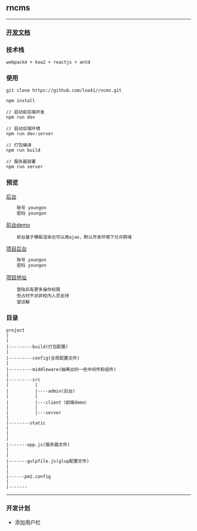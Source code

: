 ## rncms
---

### [开发文档](https://github.com/loo41/rncms/blob/dev/doc/README.md)

### 技术栈

```
webpack4 + koa2 + reactjs + antd

```
### 使用

```
git clone https://github.com/loo41/rncms.git

npm install

// 启动前后端开发
npm run dev

// 启动后端环境
npm run dev:server

// 打包编译
npm run build

// 服务器部署
npm run server
```

### 预览

[后台](http://rncms-admin.tianchenyong.top)

```txt
    账号 youngon
    密码 youngon
```

[前台demo](http://rncms.tianchenyong.top/home)

```
    前台基于模板渲染也可以用ajax，默认开发环境下允许跨域
```

[项目后台](http://vod-admin.tianchenyong.top)

```txt
    账号 youngon
    密码 youngon
```

[项目地址](http://vod.tianchenyong.top)

```
    登陆后有更多操作权限
    但占时不对非校内人员支持
    望谅解
```



### 目录

```
project
|
|
|---------build(打包配置)
|
|---------config(全局配置文件)
|
|---------middleware(抽离出的一些中间件和组件)
|
|---------src
|          |
|          |----admin(后台)
|          |
|          |---client（前端demo）
|          |
|          |---server
|
|--------static
|
|
|
|-------app.js(服务器文件)
|
|
|-------gulpfile.js(glup配置文件)
|
|
|------pm2.config
|
|-------

```

---

### 开发计划

+ 添加用户栏
